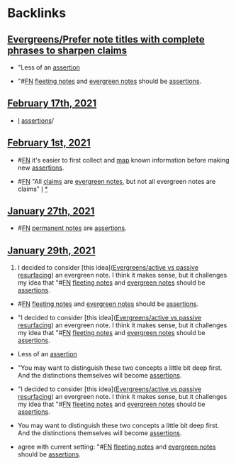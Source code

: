 
# Backlinks
## [Evergreens/Prefer note titles with complete phrases to sharpen claims](<Evergreens/Prefer note titles with complete phrases to sharpen claims.md>)
- "Less of an [assertion]([assertions](<assertions.md>))

- "#[FN](<FN.md>) [fleeting notes](<fleeting notes.md>) and [evergreen notes](<evergreen notes.md>) should be [assertions](<assertions.md>).

## [February 17th, 2021](<February 17th, 2021.md>)
- [I](<I.md>) [assertions](<assertions.md>)/

## [February 1st, 2021](<February 1st, 2021.md>)
- #[FN](<FN.md>) it's easier to first collect and [map](<map.md>) known information before making new [assertions](<assertions.md>).

- #[FN](<FN.md>) "All [claims](<claims.md>) are [evergreen notes](<evergreen notes.md>), but not all evergreen notes are claims" [I](<I.md>) [*]([assertions](<assertions.md>))

## [January 27th, 2021](<January 27th, 2021.md>)
- #[FN](<FN.md>) [permanent notes](<permanent notes.md>) are [assertions](<assertions.md>).

## [January 29th, 2021](<January 29th, 2021.md>)
1. I decided to consider [this idea]([Evergreens/active vs passive resurfacing](<Evergreens/active vs passive resurfacing.md>)) an evergreen note. I think it makes sense, but it challenges my idea that "#[FN](<FN.md>) [fleeting notes](<fleeting notes.md>) and [evergreen notes](<evergreen notes.md>) should be [assertions](<assertions.md>).

- #[FN](<FN.md>) [fleeting notes](<fleeting notes.md>) and [evergreen notes](<evergreen notes.md>) should be [assertions](<assertions.md>).

- "I decided to consider [this idea]([Evergreens/active vs passive resurfacing](<Evergreens/active vs passive resurfacing.md>)) an evergreen note. I think it makes sense, but it challenges my idea that "#[FN](<FN.md>) [fleeting notes](<fleeting notes.md>) and [evergreen notes](<evergreen notes.md>) should be [assertions](<assertions.md>).

- Less of an [assertion]([assertions](<assertions.md>))

- "You may want to distinguish these two concepts a little bit deep first. And the distinctions themselves will become [assertions](<assertions.md>).

- "I decided to consider [this idea]([Evergreens/active vs passive resurfacing](<Evergreens/active vs passive resurfacing.md>)) an evergreen note. I think it makes sense, but it challenges my idea that "#[FN](<FN.md>) [fleeting notes](<fleeting notes.md>) and [evergreen notes](<evergreen notes.md>) should be [assertions](<assertions.md>).

- You may want to distinguish these two concepts a little bit deep first. And the distinctions themselves will become [assertions](<assertions.md>).

- agree with current setting: "#[FN](<FN.md>) [fleeting notes](<fleeting notes.md>) and [evergreen notes](<evergreen notes.md>) should be [assertions](<assertions.md>).

